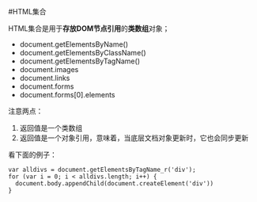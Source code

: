 #HTML集合

HTML集合是用于**存放DOM节点引用**的**类数组**对象；

* document.getElementsByName() 
* document.getElementsByClassName() 
* document.getElementsByTagName()
* document.images
* document.links
* document.forms
* document.forms[0].elements

注意两点：
1. 返回值是一个类数组
2. 返回值是一个对象引用，意味着，当底层文档对象更新时，它也会同步更新

看下面的例子：
```
var alldivs = document.getElementsByTagName_r('div'); 
for (var i = 0; i < alldivs.length; i++) { 
  document.body.appendChild(document.createElement('div')) 
}
```

